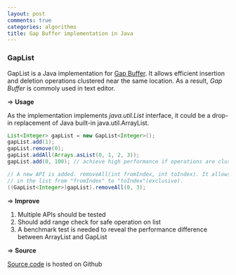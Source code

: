 ```yaml
---
layout: post
comments: true
categories: algorithms
title: Gap Buffer implementation in Java
---
```


### GapList
GapList is a Java implementation for [Gap Buffer](https://en.wikipedia.org/wiki/Gap_buffer). It allows efficient 
insertion and deletion operations clustered near the same location. As a result, *Gap Buffer* is commoly used in
text editor.

=> **Usage**

As the implementation implements *java.util.List* interface, it could be a drop-in replacement of Java built-in 
java.util.ArrayList.

```java
List<Integer> gapList = new GapList<Integer>();
gapList.add(1);
gapList.remove(0);
gapList.addAll(Arrays.asList(0, 1, 2, 3));
gapList.add(0, 100); // achieve high performance if operations are clustered in the same location

// A new API is added. removeAll(int fromIndex, int toIndex). It allows client to remove elements 
// in the list from "fromIndex" to "toIndex"(exclusive).
((GapList<Integer>)gapList).removeAll(0, 3);
```

=> **Improve**

1. Multiple APIs should be tested
2. Should add range check for safe operation on list
3. A benchmark test is needed to reveal the performance difference between ArrayList and GapList

=> **Source**

[Source code](https://github.com/wenfengzhuo/kava) is hosted on Github 

